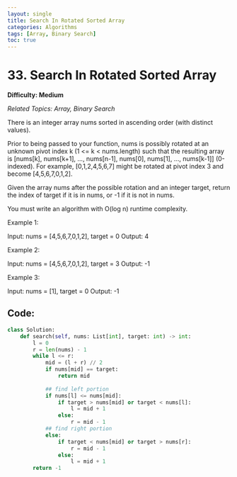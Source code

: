 ```yaml
---
layout: single
title: Search In Rotated Sorted Array
categories: Algorithms
tags: [Array, Binary Search]
toc: true
---
```

# 33. Search In Rotated Sorted Array
**Difficulty: Medium** 

*Related Topics: Array, Binary Search*

There is an integer array nums sorted in ascending order (with distinct values).

Prior to being passed to your function, nums is possibly rotated at an unknown pivot index k (1 <= k < nums.length) such that the resulting array is [nums[k], nums[k+1], ..., nums[n-1], nums[0], nums[1], ..., nums[k-1]] (0-indexed). For example, [0,1,2,4,5,6,7] might be rotated at pivot index 3 and become [4,5,6,7,0,1,2].

Given the array nums after the possible rotation and an integer target, return the index of target if it is in nums, or -1 if it is not in nums.

You must write an algorithm with O(log n) runtime complexity.

Example 1:

Input: nums = [4,5,6,7,0,1,2], target = 0
Output: 4

Example 2:

Input: nums = [4,5,6,7,0,1,2], target = 3
Output: -1

Example 3:

Input: nums = [1], target = 0
Output: -1

## Code:

```python
class Solution:
    def search(self, nums: List[int], target: int) -> int:
        l = 0
        r = len(nums) - 1
        while l <= r:
            mid = (l + r) // 2
            if nums[mid] == target:
                return mid
            
            ## find left portion
            if nums[l] <= nums[mid]:
                if target > nums[mid] or target < nums[l]:
                    l = mid + 1
                else:
                    r = mid - 1
            ## find right portion
            else:
                if target < nums[mid] or target > nums[r]:
                    r = mid - 1
                else:
                    l = mid + 1
        return -1
```
